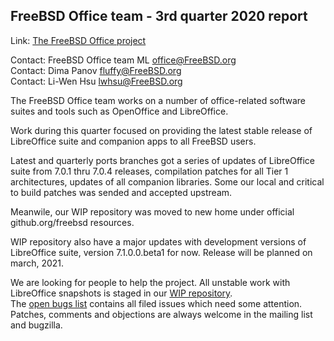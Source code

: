 ## FreeBSD Office team - 3rd quarter 2020 report ##

Link:	 [The FreeBSD Office project](https://wiki.freebsd.org/Office)  

Contact: FreeBSD Office team ML <office@FreeBSD.org>  
Contact: Dima Panov <fluffy@FreeBSD.org>  
Contact: Li-Wen Hsu <lwhsu@FreeBSD.org>  


The FreeBSD Office team works on a number of office-related software suites 
and tools such as OpenOffice and LibreOffice.  

Work during this quarter focused on providing the latest stable release of 
LibreOffice suite and companion apps to all FreeBSD users.

Latest and quarterly ports branches got a series of updates of LibreOffice suite 
from 7.0.1 thru 7.0.4 releases, compilation patches for all Tier 1 architectures,
updates of all companion libraries. Some our local and critical to build patches 
was sended and accepted upstream.

Meanwile, our WIP repository was moved to new home under official github.org/freebsd resources.

WIP repository also have a major updates with development versions of LibreOffice suite,
version 7.1.0.0.beta1 for now. Release will be planned on march, 2021.

We are looking for people to help the project.
All unstable work with LibreOffice snapshots is staged in our [WIP repository](https://github.com/freebsd/freebsd-ports-libreoffice).  
The [open bugs list](https://bugs.freebsd.org/bugzilla/buglist.cgi?bug_status=open&email1=office%40FreeBSD.org&emailassigned_to1=1&emailcc1=1&emailreporter1=1&emailtype1=substring&query_format=advanced&list_id=374316)
contains all filed issues which need some attention.
Patches, comments and objections are always welcome in the mailing list and bugzilla.

